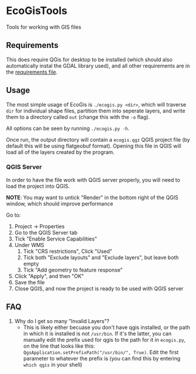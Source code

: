# EcoGisTools

Tools for working with GIS files

## Requirements

This does require QGis for desktop to be installed (which should also automatically instal the GDAL library used),
and all other requirements are in the [requirements file](requirements.txt).

## Usage

The most simple usage of EcoGis is `./ecogis.py <dir>`, which will traverse `dir` for individual shape files,
partition them into seperate layers, and write them to a directory called `out` (change this with the `-o` flag).

All options can be seen by running `./ecogis.py -h`.

Once run, the output directory will contain a `ecogis.qgz` QGIS project file (by default this will be using flatgeobuf format). Opening this file in QGIS will load
all of the layers created by the program.

### QGIS Server

In order to have the file work with QGIS server properly, you will need to load the project into QGIS.

**NOTE**: You may want to untick "Render" in the bottom right of the QGIS window, which should improve performance

Go to:
 1. Project -> Properties
 2. Go to the QGIS Server tab
 3. Tick "Enable Service Capabilities"
 4. Under WMS
    1. Tick "CRS restrictions", Click "Used"
    2. Tick both "Exclude layouts" and "Exclude layers", but leave both empty
    3. Tick "Add geometry to feature response"
 5. Click "Apply", and then "OK"
 6. Save the file
 7. Close QGIS, and now the project is ready to be used with QGIS server

## FAQ
1. Why do I get so many "Invalid Layers"?
   * This is likely either becuase you don't have qgis installed, or the path in which it is installed is not `/usr/bin`. If it's the latter, you can manually edit the prefix used for qgis to the path for it in `ecogis.py`, on the line that looks like this: `QgsApplication.setPrefixPath("/usr/bin/", True)`. Edit the first parameter to whatever the prefix is (you can find this by entering `which qgis` in your shell)
